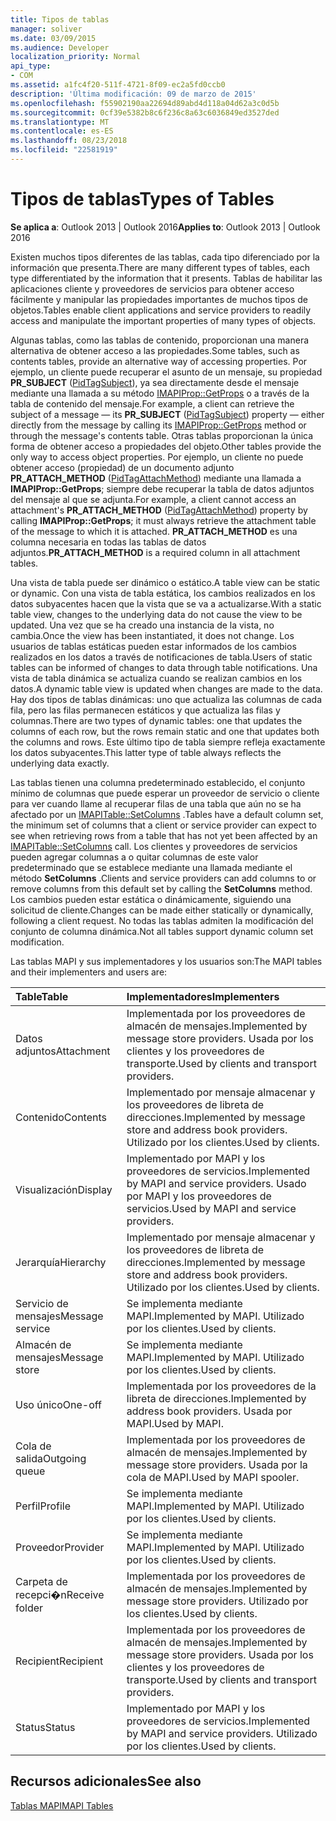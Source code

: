 ```yaml
---
title: Tipos de tablas
manager: soliver
ms.date: 03/09/2015
ms.audience: Developer
localization_priority: Normal
api_type:
- COM
ms.assetid: a1fc4f20-511f-4721-8f09-ec2a5fd0ccb0
description: 'Última modificación: 09 de marzo de 2015'
ms.openlocfilehash: f55902190aa22694d89abd4d118a04d62a3c0d5b
ms.sourcegitcommit: 0cf39e5382b8c6f236c8a63c6036849ed3527ded
ms.translationtype: MT
ms.contentlocale: es-ES
ms.lasthandoff: 08/23/2018
ms.locfileid: "22581919"
---
```

# <a name="types-of-tables"></a><span data-ttu-id="e0d3d-103">Tipos de tablas</span><span class="sxs-lookup"><span data-stu-id="e0d3d-103">Types of Tables</span></span>

  
  
<span data-ttu-id="e0d3d-104">**Se aplica a**: Outlook 2013 | Outlook 2016</span><span class="sxs-lookup"><span data-stu-id="e0d3d-104">**Applies to**: Outlook 2013 | Outlook 2016</span></span> 
  
<span data-ttu-id="e0d3d-105">Existen muchos tipos diferentes de las tablas, cada tipo diferenciado por la información que presenta.</span><span class="sxs-lookup"><span data-stu-id="e0d3d-105">There are many different types of tables, each type differentiated by the information that it presents.</span></span> <span data-ttu-id="e0d3d-106">Tablas de habilitar las aplicaciones cliente y proveedores de servicios para obtener acceso fácilmente y manipular las propiedades importantes de muchos tipos de objetos.</span><span class="sxs-lookup"><span data-stu-id="e0d3d-106">Tables enable client applications and service providers to readily access and manipulate the important properties of many types of objects.</span></span> 
  
<span data-ttu-id="e0d3d-107">Algunas tablas, como las tablas de contenido, proporcionan una manera alternativa de obtener acceso a las propiedades.</span><span class="sxs-lookup"><span data-stu-id="e0d3d-107">Some tables, such as contents tables, provide an alternative way of accessing properties.</span></span> <span data-ttu-id="e0d3d-108">Por ejemplo, un cliente puede recuperar el asunto de un mensaje, su propiedad **PR_SUBJECT** ([PidTagSubject](pidtagsubject-canonical-property.md)), ya sea directamente desde el mensaje mediante una llamada a su método [IMAPIProp::GetProps](imapiprop-getprops.md) o a través de la tabla de contenido del mensaje.</span><span class="sxs-lookup"><span data-stu-id="e0d3d-108">For example, a client can retrieve the subject of a message — its **PR_SUBJECT** ([PidTagSubject](pidtagsubject-canonical-property.md)) property — either directly from the message by calling its [IMAPIProp::GetProps](imapiprop-getprops.md) method or through the message's contents table.</span></span> <span data-ttu-id="e0d3d-109">Otras tablas proporcionan la única forma de obtener acceso a propiedades del objeto.</span><span class="sxs-lookup"><span data-stu-id="e0d3d-109">Other tables provide the only way to access object properties.</span></span> <span data-ttu-id="e0d3d-110">Por ejemplo, un cliente no puede obtener acceso (propiedad) de un documento adjunto **PR_ATTACH_METHOD** ([PidTagAttachMethod](pidtagattachmethod-canonical-property.md)) mediante una llamada a **IMAPIProp::GetProps**; siempre debe recuperar la tabla de datos adjuntos del mensaje al que se adjunta.</span><span class="sxs-lookup"><span data-stu-id="e0d3d-110">For example, a client cannot access an attachment's **PR_ATTACH_METHOD** ([PidTagAttachMethod](pidtagattachmethod-canonical-property.md)) property by calling **IMAPIProp::GetProps**; it must always retrieve the attachment table of the message to which it is attached.</span></span> <span data-ttu-id="e0d3d-111">**PR_ATTACH_METHOD** es una columna necesaria en todas las tablas de datos adjuntos.</span><span class="sxs-lookup"><span data-stu-id="e0d3d-111">**PR_ATTACH_METHOD** is a required column in all attachment tables.</span></span> 
  
<span data-ttu-id="e0d3d-112">Una vista de tabla puede ser dinámico o estático.</span><span class="sxs-lookup"><span data-stu-id="e0d3d-112">A table view can be static or dynamic.</span></span> <span data-ttu-id="e0d3d-113">Con una vista de tabla estática, los cambios realizados en los datos subyacentes hacen que la vista que se va a actualizarse.</span><span class="sxs-lookup"><span data-stu-id="e0d3d-113">With a static table view, changes to the underlying data do not cause the view to be updated.</span></span> <span data-ttu-id="e0d3d-114">Una vez que se ha creado una instancia de la vista, no cambia.</span><span class="sxs-lookup"><span data-stu-id="e0d3d-114">Once the view has been instantiated, it does not change.</span></span> <span data-ttu-id="e0d3d-115">Los usuarios de tablas estáticas pueden estar informados de los cambios realizados en los datos a través de notificaciones de tabla.</span><span class="sxs-lookup"><span data-stu-id="e0d3d-115">Users of static tables can be informed of changes to data through table notifications.</span></span> <span data-ttu-id="e0d3d-116">Una vista de tabla dinámica se actualiza cuando se realizan cambios en los datos.</span><span class="sxs-lookup"><span data-stu-id="e0d3d-116">A dynamic table view is updated when changes are made to the data.</span></span> <span data-ttu-id="e0d3d-117">Hay dos tipos de tablas dinámicas: uno que actualiza las columnas de cada fila, pero las filas permanecen estáticos y que actualiza las filas y columnas.</span><span class="sxs-lookup"><span data-stu-id="e0d3d-117">There are two types of dynamic tables: one that updates the columns of each row, but the rows remain static and one that updates both the columns and rows.</span></span> <span data-ttu-id="e0d3d-118">Este último tipo de tabla siempre refleja exactamente los datos subyacentes.</span><span class="sxs-lookup"><span data-stu-id="e0d3d-118">This latter type of table always reflects the underlying data exactly.</span></span>
  
<span data-ttu-id="e0d3d-119">Las tablas tienen una columna predeterminado establecido, el conjunto mínimo de columnas que puede esperar un proveedor de servicio o cliente para ver cuando llame al recuperar filas de una tabla que aún no se ha afectado por un [IMAPITable::SetColumns](imapitable-setcolumns.md) .</span><span class="sxs-lookup"><span data-stu-id="e0d3d-119">Tables have a default column set, the minimum set of columns that a client or service provider can expect to see when retrieving rows from a table that has not yet been affected by an [IMAPITable::SetColumns](imapitable-setcolumns.md) call.</span></span> <span data-ttu-id="e0d3d-120">Los clientes y proveedores de servicios pueden agregar columnas a o quitar columnas de este valor predeterminado que se establece mediante una llamada mediante el método **SetColumns** .</span><span class="sxs-lookup"><span data-stu-id="e0d3d-120">Clients and service providers can add columns to or remove columns from this default set by calling the **SetColumns** method.</span></span> <span data-ttu-id="e0d3d-121">Los cambios pueden estar estática o dinámicamente, siguiendo una solicitud de cliente.</span><span class="sxs-lookup"><span data-stu-id="e0d3d-121">Changes can be made either statically or dynamically, following a client request.</span></span> <span data-ttu-id="e0d3d-122">No todas las tablas admiten la modificación del conjunto de columna dinámica.</span><span class="sxs-lookup"><span data-stu-id="e0d3d-122">Not all tables support dynamic column set modification.</span></span> 
  
<span data-ttu-id="e0d3d-123">Las tablas MAPI y sus implementadores y los usuarios son:</span><span class="sxs-lookup"><span data-stu-id="e0d3d-123">The MAPI tables and their implementers and users are:</span></span>
  
|<span data-ttu-id="e0d3d-124">**Table**</span><span class="sxs-lookup"><span data-stu-id="e0d3d-124">**Table**</span></span>|<span data-ttu-id="e0d3d-125">**Implementadores**</span><span class="sxs-lookup"><span data-stu-id="e0d3d-125">**Implementers**</span></span>|
|:-----|:-----|
|<span data-ttu-id="e0d3d-126">Datos adjuntos</span><span class="sxs-lookup"><span data-stu-id="e0d3d-126">Attachment</span></span>  <br/> |<span data-ttu-id="e0d3d-127">Implementada por los proveedores de almacén de mensajes.</span><span class="sxs-lookup"><span data-stu-id="e0d3d-127">Implemented by message store providers.</span></span> <span data-ttu-id="e0d3d-128">Usada por los clientes y los proveedores de transporte.</span><span class="sxs-lookup"><span data-stu-id="e0d3d-128">Used by clients and transport providers.</span></span>  <br/> |
|<span data-ttu-id="e0d3d-129">Contenido</span><span class="sxs-lookup"><span data-stu-id="e0d3d-129">Contents</span></span>  <br/> |<span data-ttu-id="e0d3d-130">Implementado por mensaje almacenar y los proveedores de libreta de direcciones.</span><span class="sxs-lookup"><span data-stu-id="e0d3d-130">Implemented by message store and address book providers.</span></span> <span data-ttu-id="e0d3d-131">Utilizado por los clientes.</span><span class="sxs-lookup"><span data-stu-id="e0d3d-131">Used by clients.</span></span>  <br/> |
|<span data-ttu-id="e0d3d-132">Visualización</span><span class="sxs-lookup"><span data-stu-id="e0d3d-132">Display</span></span>  <br/> |<span data-ttu-id="e0d3d-133">Implementado por MAPI y los proveedores de servicios.</span><span class="sxs-lookup"><span data-stu-id="e0d3d-133">Implemented by MAPI and service providers.</span></span> <span data-ttu-id="e0d3d-134">Usado por MAPI y los proveedores de servicios.</span><span class="sxs-lookup"><span data-stu-id="e0d3d-134">Used by MAPI and service providers.</span></span>  <br/> |
|<span data-ttu-id="e0d3d-135">Jerarquía</span><span class="sxs-lookup"><span data-stu-id="e0d3d-135">Hierarchy</span></span>  <br/> |<span data-ttu-id="e0d3d-136">Implementado por mensaje almacenar y los proveedores de libreta de direcciones.</span><span class="sxs-lookup"><span data-stu-id="e0d3d-136">Implemented by message store and address book providers.</span></span> <span data-ttu-id="e0d3d-137">Utilizado por los clientes.</span><span class="sxs-lookup"><span data-stu-id="e0d3d-137">Used by clients.</span></span>  <br/> |
|<span data-ttu-id="e0d3d-138">Servicio de mensajes</span><span class="sxs-lookup"><span data-stu-id="e0d3d-138">Message service</span></span>  <br/> |<span data-ttu-id="e0d3d-139">Se implementa mediante MAPI.</span><span class="sxs-lookup"><span data-stu-id="e0d3d-139">Implemented by MAPI.</span></span> <span data-ttu-id="e0d3d-140">Utilizado por los clientes.</span><span class="sxs-lookup"><span data-stu-id="e0d3d-140">Used by clients.</span></span>  <br/> |
|<span data-ttu-id="e0d3d-141">Almacén de mensajes</span><span class="sxs-lookup"><span data-stu-id="e0d3d-141">Message store</span></span>  <br/> |<span data-ttu-id="e0d3d-142">Se implementa mediante MAPI.</span><span class="sxs-lookup"><span data-stu-id="e0d3d-142">Implemented by MAPI.</span></span> <span data-ttu-id="e0d3d-143">Utilizado por los clientes.</span><span class="sxs-lookup"><span data-stu-id="e0d3d-143">Used by clients.</span></span>  <br/> |
|<span data-ttu-id="e0d3d-144">Uso único</span><span class="sxs-lookup"><span data-stu-id="e0d3d-144">One-off</span></span>  <br/> |<span data-ttu-id="e0d3d-145">Implementada por los proveedores de la libreta de direcciones.</span><span class="sxs-lookup"><span data-stu-id="e0d3d-145">Implemented by address book providers.</span></span> <span data-ttu-id="e0d3d-146">Usada por MAPI.</span><span class="sxs-lookup"><span data-stu-id="e0d3d-146">Used by MAPI.</span></span>  <br/> |
|<span data-ttu-id="e0d3d-147">Cola de salida</span><span class="sxs-lookup"><span data-stu-id="e0d3d-147">Outgoing queue</span></span>  <br/> |<span data-ttu-id="e0d3d-148">Implementada por los proveedores de almacén de mensajes.</span><span class="sxs-lookup"><span data-stu-id="e0d3d-148">Implemented by message store providers.</span></span> <span data-ttu-id="e0d3d-149">Usada por la cola de MAPI.</span><span class="sxs-lookup"><span data-stu-id="e0d3d-149">Used by MAPI spooler.</span></span>  <br/> |
|<span data-ttu-id="e0d3d-150">Perfil</span><span class="sxs-lookup"><span data-stu-id="e0d3d-150">Profile</span></span>  <br/> |<span data-ttu-id="e0d3d-151">Se implementa mediante MAPI.</span><span class="sxs-lookup"><span data-stu-id="e0d3d-151">Implemented by MAPI.</span></span> <span data-ttu-id="e0d3d-152">Utilizado por los clientes.</span><span class="sxs-lookup"><span data-stu-id="e0d3d-152">Used by clients.</span></span>  <br/> |
|<span data-ttu-id="e0d3d-153">Proveedor</span><span class="sxs-lookup"><span data-stu-id="e0d3d-153">Provider</span></span>  <br/> |<span data-ttu-id="e0d3d-154">Se implementa mediante MAPI.</span><span class="sxs-lookup"><span data-stu-id="e0d3d-154">Implemented by MAPI.</span></span> <span data-ttu-id="e0d3d-155">Utilizado por los clientes.</span><span class="sxs-lookup"><span data-stu-id="e0d3d-155">Used by clients.</span></span>  <br/> |
|<span data-ttu-id="e0d3d-156">Carpeta de recepci�n</span><span class="sxs-lookup"><span data-stu-id="e0d3d-156">Receive folder</span></span>  <br/> |<span data-ttu-id="e0d3d-157">Implementada por los proveedores de almacén de mensajes.</span><span class="sxs-lookup"><span data-stu-id="e0d3d-157">Implemented by message store providers.</span></span> <span data-ttu-id="e0d3d-158">Utilizado por los clientes.</span><span class="sxs-lookup"><span data-stu-id="e0d3d-158">Used by clients.</span></span>  <br/> |
|<span data-ttu-id="e0d3d-159">Recipient</span><span class="sxs-lookup"><span data-stu-id="e0d3d-159">Recipient</span></span>  <br/> |<span data-ttu-id="e0d3d-160">Implementada por los proveedores de almacén de mensajes.</span><span class="sxs-lookup"><span data-stu-id="e0d3d-160">Implemented by message store providers.</span></span> <span data-ttu-id="e0d3d-161">Usada por los clientes y los proveedores de transporte.</span><span class="sxs-lookup"><span data-stu-id="e0d3d-161">Used by clients and transport providers.</span></span>  <br/> |
|<span data-ttu-id="e0d3d-162">Status</span><span class="sxs-lookup"><span data-stu-id="e0d3d-162">Status</span></span>  <br/> |<span data-ttu-id="e0d3d-163">Implementado por MAPI y los proveedores de servicios.</span><span class="sxs-lookup"><span data-stu-id="e0d3d-163">Implemented by MAPI and service providers.</span></span> <span data-ttu-id="e0d3d-164">Utilizado por los clientes.</span><span class="sxs-lookup"><span data-stu-id="e0d3d-164">Used by clients.</span></span>  <br/> |
   
## <a name="see-also"></a><span data-ttu-id="e0d3d-165">Recursos adicionales</span><span class="sxs-lookup"><span data-stu-id="e0d3d-165">See also</span></span>



[<span data-ttu-id="e0d3d-166">Tablas MAPI</span><span class="sxs-lookup"><span data-stu-id="e0d3d-166">MAPI Tables</span></span>](mapi-tables.md)

